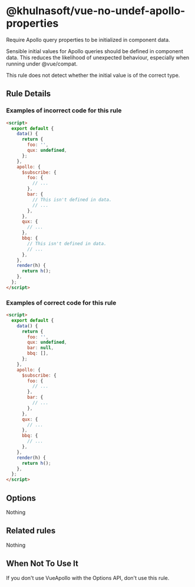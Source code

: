 # @khulnasoft/vue-no-undef-apollo-properties

Require Apollo query properties to be initialized in component data.

Sensible initial values for Apollo queries should be defined in component data.
This reduces the likelihood of unexpected behaviour, especially when running
under @vue/compat.

This rule does not detect whether the initial value is of the correct type.

## Rule Details

### Examples of **incorrect** code for this rule

```html
<script>
  export default {
    data() {
      return {
        foo: '',
        qux: undefined,
      };
    },
    apollo: {
      $subscribe: {
        foo: {
          // ...
        },
        bar: {
          // This isn't defined in data.
          // ...
        },
      },
      qux: {
        // ...
      },
      bbq: {
        // This isn't defined in data.
        // ...
      },
    },
    render(h) {
      return h();
    },
  };
</script>
```

### Examples of **correct** code for this rule

```html
<script>
  export default {
    data() {
      return {
        foo: '',
        qux: undefined,
        bar: null,
        bbq: [],
      };
    },
    apollo: {
      $subscribe: {
        foo: {
          // ...
        },
        bar: {
          // ...
        },
      },
      qux: {
        // ...
      },
      bbq: {
        // ...
      },
    },
    render(h) {
      return h();
    },
  };
</script>
```

## Options

Nothing

## Related rules

Nothing

## When Not To Use It

If you don't use VueApollo with the Options API, don't use this rule.
